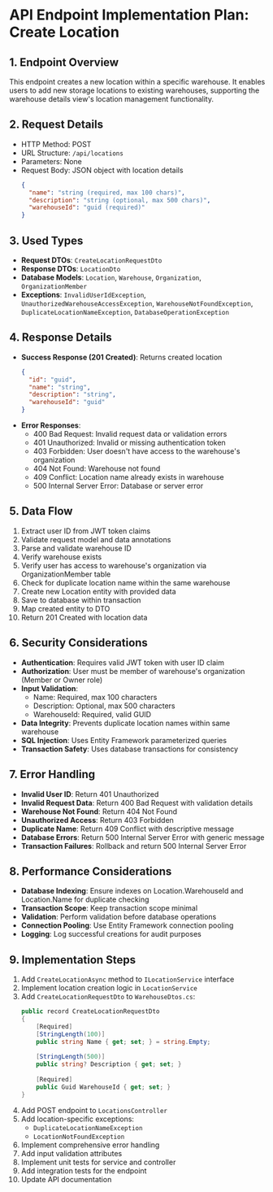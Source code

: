 # API Endpoint Implementation Plan: Create Location

## 1. Endpoint Overview
This endpoint creates a new location within a specific warehouse. It enables users to add new storage locations to existing warehouses, supporting the warehouse details view's location management functionality.

## 2. Request Details
- HTTP Method: POST
- URL Structure: `/api/locations`
- Parameters: None
- Request Body: JSON object with location details
  ```json
  {
    "name": "string (required, max 100 chars)",
    "description": "string (optional, max 500 chars)",
    "warehouseId": "guid (required)"
  }
  ```

## 3. Used Types
- **Request DTOs**: `CreateLocationRequestDto`
- **Response DTOs**: `LocationDto`
- **Database Models**: `Location`, `Warehouse`, `Organization`, `OrganizationMember`
- **Exceptions**: `InvalidUserIdException`, `UnauthorizedWarehouseAccessException`, `WarehouseNotFoundException`, `DuplicateLocationNameException`, `DatabaseOperationException`

## 4. Response Details
- **Success Response (201 Created)**: Returns created location
  ```json
  {
    "id": "guid",
    "name": "string",
    "description": "string",
    "warehouseId": "guid"
  }
  ```
- **Error Responses**:
  - 400 Bad Request: Invalid request data or validation errors
  - 401 Unauthorized: Invalid or missing authentication token
  - 403 Forbidden: User doesn't have access to the warehouse's organization
  - 404 Not Found: Warehouse not found
  - 409 Conflict: Location name already exists in warehouse
  - 500 Internal Server Error: Database or server error

## 5. Data Flow
1. Extract user ID from JWT token claims
2. Validate request model and data annotations
3. Parse and validate warehouse ID
4. Verify warehouse exists
5. Verify user has access to warehouse's organization via OrganizationMember table
6. Check for duplicate location name within the same warehouse
7. Create new Location entity with provided data
8. Save to database within transaction
9. Map created entity to DTO
10. Return 201 Created with location data

## 6. Security Considerations
- **Authentication**: Requires valid JWT token with user ID claim
- **Authorization**: User must be member of warehouse's organization (Member or Owner role)
- **Input Validation**: 
  - Name: Required, max 100 characters
  - Description: Optional, max 500 characters
  - WarehouseId: Required, valid GUID
- **Data Integrity**: Prevents duplicate location names within same warehouse
- **SQL Injection**: Uses Entity Framework parameterized queries
- **Transaction Safety**: Uses database transactions for consistency

## 7. Error Handling
- **Invalid User ID**: Return 401 Unauthorized
- **Invalid Request Data**: Return 400 Bad Request with validation details
- **Warehouse Not Found**: Return 404 Not Found
- **Unauthorized Access**: Return 403 Forbidden
- **Duplicate Name**: Return 409 Conflict with descriptive message
- **Database Errors**: Return 500 Internal Server Error with generic message
- **Transaction Failures**: Rollback and return 500 Internal Server Error

## 8. Performance Considerations
- **Database Indexing**: Ensure indexes on Location.WarehouseId and Location.Name for duplicate checking
- **Transaction Scope**: Keep transaction scope minimal
- **Validation**: Perform validation before database operations
- **Connection Pooling**: Use Entity Framework connection pooling
- **Logging**: Log successful creations for audit purposes

## 9. Implementation Steps
1. Add `CreateLocationAsync` method to `ILocationService` interface
2. Implement location creation logic in `LocationService`
3. Add `CreateLocationRequestDto` to `WarehouseDtos.cs`:
   ```csharp
   public record CreateLocationRequestDto
   {
       [Required]
       [StringLength(100)]
       public string Name { get; set; } = string.Empty;
       
       [StringLength(500)]
       public string? Description { get; set; }
       
       [Required]
       public Guid WarehouseId { get; set; }
   }
   ```
4. Add POST endpoint to `LocationsController`
5. Add location-specific exceptions:
   - `DuplicateLocationNameException`
   - `LocationNotFoundException`
6. Implement comprehensive error handling
7. Add input validation attributes
8. Implement unit tests for service and controller
9. Add integration tests for the endpoint
10. Update API documentation
